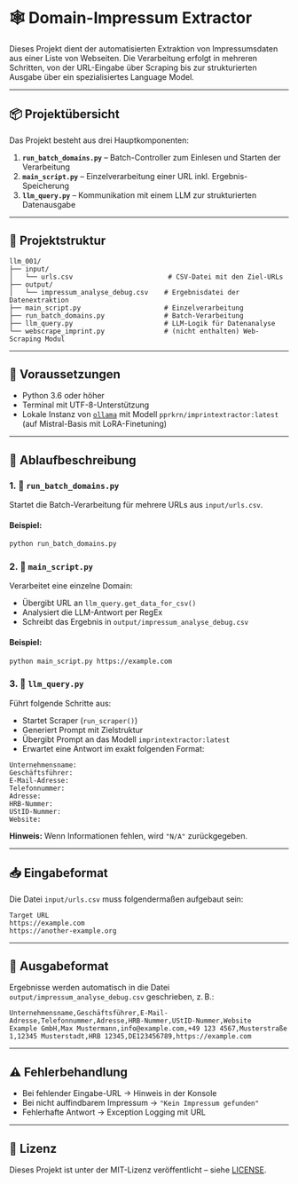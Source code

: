 # 🕸️ Domain-Impressum Extractor

Dieses Projekt dient der automatisierten Extraktion von Impressumsdaten aus einer Liste von Webseiten. Die Verarbeitung erfolgt in mehreren Schritten, von der URL-Eingabe über Scraping bis zur strukturierten Ausgabe über ein spezialisiertes Language Model.

---

## 📦 Projektübersicht

Das Projekt besteht aus drei Hauptkomponenten:

1. **`run_batch_domains.py`** – Batch-Controller zum Einlesen und Starten der Verarbeitung
2. **`main_script.py`** – Einzelverarbeitung einer URL inkl. Ergebnis-Speicherung
3. **`llm_query.py`** – Kommunikation mit einem LLM zur strukturierten Datenausgabe

---

## 📁 Projektstruktur

```
llm_001/
├── input/
│   └── urls.csv                        # CSV-Datei mit den Ziel-URLs
├── output/
│   └── impressum_analyse_debug.csv    # Ergebnisdatei der Datenextraktion
├── main_script.py                     # Einzelverarbeitung
├── run_batch_domains.py               # Batch-Verarbeitung
├── llm_query.py                       # LLM-Logik für Datenanalyse
└── webscrape_imprint.py               # (nicht enthalten) Web-Scraping Modul
```

---

## 🧰 Voraussetzungen

- Python 3.6 oder höher
- Terminal mit UTF-8-Unterstützung
- Lokale Instanz von [`ollama`](https://ollama.com/) mit Modell `pprkrn/imprintextractor:latest` (auf Mistral-Basis mit LoRA-Finetuning)

---

## 🔄 Ablaufbeschreibung

### 1. 🔁 `run_batch_domains.py`

Startet die Batch-Verarbeitung für mehrere URLs aus `input/urls.csv`.

#### Beispiel:

```bash
python run_batch_domains.py
```

### 2. 🧠 `main_script.py`

Verarbeitet eine einzelne Domain:

- Übergibt URL an `llm_query.get_data_for_csv()`
- Analysiert die LLM-Antwort per RegEx
- Schreibt das Ergebnis in `output/impressum_analyse_debug.csv`

#### Beispiel:

```bash
python main_script.py https://example.com
```

### 3. 🤖 `llm_query.py`

Führt folgende Schritte aus:

- Startet Scraper (`run_scraper()`)
- Generiert Prompt mit Zielstruktur
- Übergibt Prompt an das Modell `imprintextractor:latest`
- Erwartet eine Antwort im exakt folgenden Format:

```
Unternehmensname:
Geschäftsführer:
E-Mail-Adresse:
Telefonnummer:
Adresse:
HRB-Nummer:
UStID-Nummer:
Website:
```

**Hinweis:** Wenn Informationen fehlen, wird `"N/A"` zurückgegeben.

---

## 📥 Eingabeformat

Die Datei `input/urls.csv` muss folgendermaßen aufgebaut sein:

```csv
Target URL
https://example.com
https://another-example.org
```

---

## 🧪 Ausgabeformat

Ergebnisse werden automatisch in die Datei `output/impressum_analyse_debug.csv` geschrieben, z. B.:

```csv
Unternehmensname,Geschäftsführer,E-Mail-Adresse,Telefonnummer,Adresse,HRB-Nummer,UStID-Nummer,Website
Example GmbH,Max Mustermann,info@example.com,+49 123 4567,Musterstraße 1,12345 Musterstadt,HRB 12345,DE123456789,https://example.com
```

---

## ⚠️ Fehlerbehandlung

- Bei fehlender Eingabe-URL → Hinweis in der Konsole
- Bei nicht auffindbarem Impressum → `"Kein Impressum gefunden"`
- Fehlerhafte Antwort → Exception Logging mit URL

---

## 📜 Lizenz

Dieses Projekt ist unter der MIT-Lizenz veröffentlicht – siehe [LICENSE](LICENSE).

